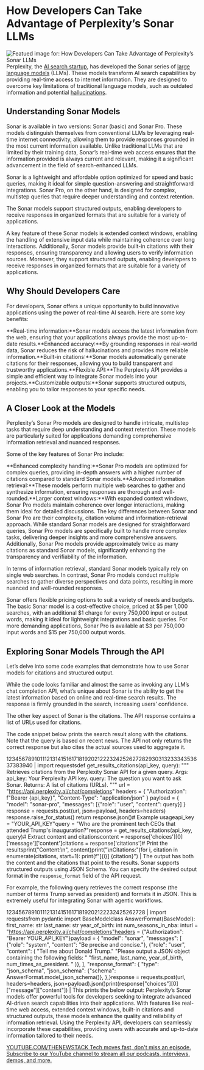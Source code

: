 # How Developers Can Take Advantage of Perplexity’s Sonar LLMs
![Featued image for: How Developers Can Take Advantage of Perplexity’s Sonar LLMs](https://cdn.thenewstack.io/media/2025/01/b44afe14-getty-images-iod0xnmozbe-unsplashb-1024x576.jpg)
Perplexity, the [AI search startup](https://thenewstack.io/more-than-an-openai-wrapper-perplexity-pivots-to-open-source/), has developed the Sonar series of [large language models](https://thenewstack.io/llm/) (LLMs). These models transform AI search capabilities by providing real-time access to internet information. They are designed to overcome key limitations of traditional language models, such as outdated information and potential [hallucinations](https://thenewstack.io/how-to-reduce-the-hallucinations-from-large-language-models/).

## Understanding Sonar Models
Sonar is available in two versions: Sonar (basic) and Sonar Pro. These models distinguish themselves from conventional LLMs by leveraging real-time internet connectivity, allowing them to provide responses grounded in the most current information available. Unlike traditional LLMs that are limited by their training data, Sonar’s real-time web access ensures that the information provided is always current and relevant, making it a significant advancement in the field of search-enhanced LLMs.

Sonar is a lightweight and affordable option optimized for speed and basic queries, making it ideal for simple question-answering and straightforward integrations. Sonar Pro, on the other hand, is designed for complex, multistep queries that require deeper understanding and context retention.

The Sonar models support structured outputs, enabling developers to receive responses in organized formats that are suitable for a variety of applications.

A key feature of these Sonar models is extended context windows, enabling the handling of extensive input data while maintaining coherence over long interactions. Additionally, Sonar models provide built-in citations with their responses, ensuring transparency and allowing users to verify information sources. Moreover, they support structured outputs, enabling developers to receive responses in organized formats that are suitable for a variety of applications.

## Why Should Developers Care
For developers, Sonar offers a unique opportunity to build innovative applications using the power of real-time AI search. Here are some key benefits:

**Real-time information:**Sonar models access the latest information from the web, ensuring that your applications always provide the most up-to-date results.**Enhanced accuracy:**By grounding responses in real-world data, Sonar reduces the risk of hallucinations and provides more reliable information.**Built-in citations:**Sonar models automatically generate citations for their responses, allowing you to build transparent and trustworthy applications.**Flexible API:**The Perplexity API provides a simple and efficient way to integrate Sonar models into your projects.**Customizable outputs:**Sonar supports structured outputs, enabling you to tailor responses to your specific needs.
## A Closer Look at the Models
Perplexity’s Sonar Pro models are designed to handle intricate, multistep tasks that require deep understanding and context retention. These models are particularly suited for applications demanding comprehensive information retrieval and nuanced responses.

Some of the key features of Sonar Pro include:

**Enhanced complexity handling:**Sonar Pro models are optimized for complex queries, providing in-depth answers with a higher number of citations compared to standard Sonar models.**Advanced information retrieval:**These models perform multiple web searches to gather and synthesize information, ensuring responses are thorough and well-rounded.**Larger context windows:**With expanded context windows, Sonar Pro models maintain coherence over longer interactions, making them ideal for detailed discussions.
The key differences between Sonar and Sonar Pro are their complexity, citation volume and information-retrieval approach. While standard Sonar models are designed for straightforward queries, Sonar Pro models are specifically built to handle more complex tasks, delivering deeper insights and more comprehensive answers. Additionally, Sonar Pro models provide approximately twice as many citations as standard Sonar models, significantly enhancing the transparency and verifiability of the information.

In terms of information retrieval, standard Sonar models typically rely on single web searches. In contrast, Sonar Pro models conduct multiple searches to gather diverse perspectives and data points, resulting in more nuanced and well-rounded responses.

Sonar offers flexible pricing options to suit a variety of needs and budgets. The basic Sonar model is a cost-effective choice, priced at $5 per 1,000 searches, with an additional $1 charge for every 750,000 input or output words, making it ideal for lightweight integrations and basic queries. For more demanding applications, Sonar Pro is available at $3 per 750,000 input words and $15 per 750,000 output words.

## Exploring Sonar Models Through the API
Let’s delve into some code examples that demonstrate how to use Sonar models for citations and structured output.

While the code looks familiar and almost the same as invoking any LLM’s chat completion API, what’s unique about Sonar is the ability to get the latest information based on online and real-time search results. The response is firmly grounded in the search, increasing users’ confidence.

The other key aspect of Sonar is the citations. The API response contains a list of URLs used for citations.

The code snippet below prints the search result along with the citations. Note that the query is based on recent news. The API not only returns the correct response but also cites the actual sources used to aggregate it.

12345678910111213141516171819202122232425262728293031323334353637383940 |
import requestsdef get_results_citations(api_key, query): """ Retrieves citations from the Perplexity Sonar API for a given query. Args: api_key: Your Perplexity API key. query: The question you want to ask Sonar. Returns: A list of citations (URLs). """ url = "https://api.perplexity.ai/chat/completions" headers = { "Authorization": f"Bearer {api_key}", "Content-Type": "application/json" } payload = { "model": "sonar-pro", "messages": [{"role": "user", "content": query}] } response = requests.post(url, json=payload, headers=headers) response.raise_for_status() return response.json()# Example usageapi_key = "YOUR_API_KEY"query = "Who are the prominent tech CEOs that attended Trump's inauguration?"response = get_results_citations(api_key, query)# Extract content and citationscontent = response['choices'][0]['message']['content']citations = response['citations']# Print the resultsprint("Content:\n", content)print("\nCitations:")for i, citation in enumerate(citations, start=1): print(f"[{i}] {citation}") |
The output has both the content and the citations that point to the results.
Sonar supports structured outputs using JSON Schema. You can specify the desired output format in the `response_format`
field of the API request.

For example, the following query retrieves the correct response (the number of terms Trump served as president) and formats it in JSON. This is extremely useful for integrating Sonar with agentic workflows.

12345678910111213141516171819202122232425262728 |
import requestsfrom pydantic import BaseModelclass AnswerFormat(BaseModel): first_name: str last_name: str year_of_birth: int num_seasons_in_nba: inturl = "https://api.perplexity.ai/chat/completions"headers = {"Authorization": "Bearer YOUR_API_KEY"}payload = { "model": "sonar", "messages": [ {"role": "system", "content": "Be precise and concise."}, {"role": "user", "content": ( "Tell me about Donald Trump." "Please output a JSON object containing the following fields: " "first_name, last_name, year_of_birth, num_times_as_president. " )}, ], "response_format": { "type": "json_schema", "json_schema": {"schema": AnswerFormat.model_json_schema()}, },}response = requests.post(url, headers=headers, json=payload).json()print(response["choices"][0]["message"]["content"]) |
This prints the below output:
Perplexity’s Sonar models offer powerful tools for developers seeking to integrate advanced AI-driven search capabilities into their applications. With features like real-time web access, extended context windows, built-in citations and structured outputs, these models enhance the quality and reliability of information retrieval. Using the Perplexity API, developers can seamlessly incorporate these capabilities, providing users with accurate and up-to-date information tailored to their needs.

[
YOUTUBE.COM/THENEWSTACK
Tech moves fast, don't miss an episode. Subscribe to our YouTube
channel to stream all our podcasts, interviews, demos, and more.
](https://youtube.com/thenewstack?sub_confirmation=1)